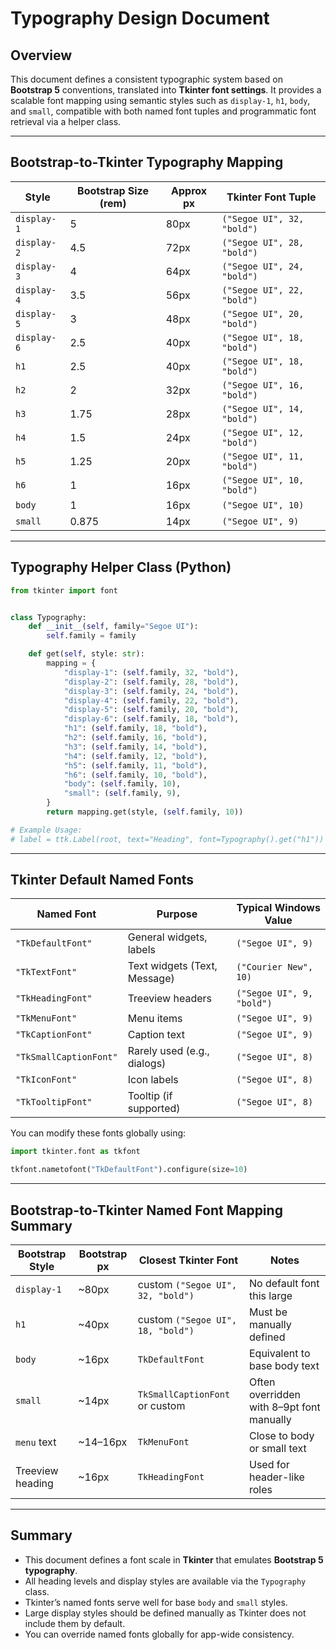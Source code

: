 # Typography Design Document

## Overview

This document defines a consistent typographic system based on **Bootstrap 5** conventions, translated into **Tkinter
font settings**. It provides a scalable font mapping using semantic styles such as `display-1`, `h1`, `body`, and
`small`, compatible with both named font tuples and programmatic font retrieval via a helper class.

---

## Bootstrap-to-Tkinter Typography Mapping

| Style       | Bootstrap Size (rem) | Approx px | Tkinter Font Tuple         |
|-------------|----------------------|-----------|----------------------------|
| `display-1` | 5                    | 80px      | `("Segoe UI", 32, "bold")` |
| `display-2` | 4.5                  | 72px      | `("Segoe UI", 28, "bold")` |
| `display-3` | 4                    | 64px      | `("Segoe UI", 24, "bold")` |
| `display-4` | 3.5                  | 56px      | `("Segoe UI", 22, "bold")` |
| `display-5` | 3                    | 48px      | `("Segoe UI", 20, "bold")` |
| `display-6` | 2.5                  | 40px      | `("Segoe UI", 18, "bold")` |
| `h1`        | 2.5                  | 40px      | `("Segoe UI", 18, "bold")` |
| `h2`        | 2                    | 32px      | `("Segoe UI", 16, "bold")` |
| `h3`        | 1.75                 | 28px      | `("Segoe UI", 14, "bold")` |
| `h4`        | 1.5                  | 24px      | `("Segoe UI", 12, "bold")` |
| `h5`        | 1.25                 | 20px      | `("Segoe UI", 11, "bold")` |
| `h6`        | 1                    | 16px      | `("Segoe UI", 10, "bold")` |
| `body`      | 1                    | 16px      | `("Segoe UI", 10)`         |
| `small`     | 0.875                | 14px      | `("Segoe UI", 9)`          |

---

## Typography Helper Class (Python)

```python
from tkinter import font


class Typography:
    def __init__(self, family="Segoe UI"):
        self.family = family

    def get(self, style: str):
        mapping = {
            "display-1": (self.family, 32, "bold"),
            "display-2": (self.family, 28, "bold"),
            "display-3": (self.family, 24, "bold"),
            "display-4": (self.family, 22, "bold"),
            "display-5": (self.family, 20, "bold"),
            "display-6": (self.family, 18, "bold"),
            "h1": (self.family, 18, "bold"),
            "h2": (self.family, 16, "bold"),
            "h3": (self.family, 14, "bold"),
            "h4": (self.family, 12, "bold"),
            "h5": (self.family, 11, "bold"),
            "h6": (self.family, 10, "bold"),
            "body": (self.family, 10),
            "small": (self.family, 9),
        }
        return mapping.get(style, (self.family, 10))

# Example Usage:
# label = ttk.Label(root, text="Heading", font=Typography().get("h1"))
```

---

## Tkinter Default Named Fonts

| Named Font             | Purpose                      | Typical Windows Value     |
|------------------------|------------------------------|---------------------------|
| `"TkDefaultFont"`      | General widgets, labels      | `("Segoe UI", 9)`         |
| `"TkTextFont"`         | Text widgets (Text, Message) | `("Courier New", 10)`     |
| `"TkHeadingFont"`      | Treeview headers             | `("Segoe UI", 9, "bold")` |
| `"TkMenuFont"`         | Menu items                   | `("Segoe UI", 9)`         |
| `"TkCaptionFont"`      | Caption text                 | `("Segoe UI", 9)`         |
| `"TkSmallCaptionFont"` | Rarely used (e.g., dialogs)  | `("Segoe UI", 8)`         |
| `"TkIconFont"`         | Icon labels                  | `("Segoe UI", 8)`         |
| `"TkTooltipFont"`      | Tooltip (if supported)       | `("Segoe UI", 8)`         |

You can modify these fonts globally using:

```python
import tkinter.font as tkfont

tkfont.nametofont("TkDefaultFont").configure(size=10)
```

---

## Bootstrap-to-Tkinter Named Font Mapping Summary

| Bootstrap Style  | Bootstrap px | Closest Tkinter Font              | Notes                                     |
|------------------|--------------|-----------------------------------|-------------------------------------------|
| `display-1`      | \~80px       | custom `("Segoe UI", 32, "bold")` | No default font this large                |
| `h1`             | \~40px       | custom `("Segoe UI", 18, "bold")` | Must be manually defined                  |
| `body`           | \~16px       | `TkDefaultFont`                   | Equivalent to base body text              |
| `small`          | \~14px       | `TkSmallCaptionFont` or custom    | Often overridden with 8–9pt font manually |
| `menu` text      | \~14–16px    | `TkMenuFont`                      | Close to body or small text               |
| Treeview heading | \~16px       | `TkHeadingFont`                   | Used for header-like roles                |

---

## Summary

* This document defines a font scale in **Tkinter** that emulates **Bootstrap 5 typography**.
* All heading levels and display styles are available via the `Typography` class.
* Tkinter’s named fonts serve well for base `body` and `small` styles.
* Large display styles should be defined manually as Tkinter does not include them by default.
* You can override named fonts globally for app-wide consistency.
